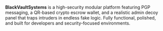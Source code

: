 **BlackVaultSystems** is a high-security modular platform featuring PGP messaging, a QR-based crypto escrow wallet, and a realistic admin decoy panel that traps intruders in endless fake logic. Fully functional, polished, and built for developers and security-focused environments.